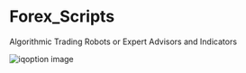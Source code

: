 # Forex_Scripts
Algorithmic Trading Robots or Expert Advisors and Indicators

![iqoption image](https://imgur.com/qDcKhG5)
